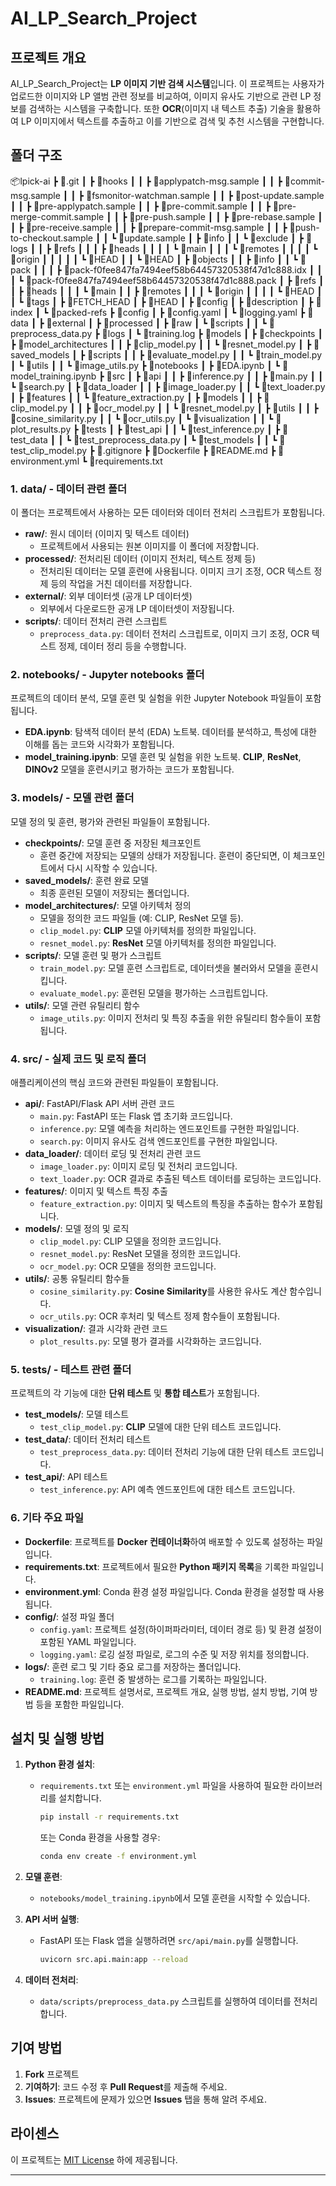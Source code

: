 # AI_LP_Search_Project

## 프로젝트 개요

AI_LP_Search_Project는 **LP 이미지 기반 검색 시스템**입니다. 이 프로젝트는 사용자가 업로드한 이미지와 LP 앨범 관련 정보를 비교하여, 이미지 유사도 기반으로 관련 LP 정보를 검색하는 시스템을 구축합니다. 또한 **OCR**(이미지 내 텍스트 추출) 기술을 활용하여 LP 이미지에서 텍스트를 추출하고 이를 기반으로 검색 및 추천 시스템을 구현합니다.

## 폴더 구조

📦lpick-ai
┣ 📂.git
┃ ┣ 📂hooks
┃ ┃ ┣ 📜applypatch-msg.sample
┃ ┃ ┣ 📜commit-msg.sample
┃ ┃ ┣ 📜fsmonitor-watchman.sample
┃ ┃ ┣ 📜post-update.sample
┃ ┃ ┣ 📜pre-applypatch.sample
┃ ┃ ┣ 📜pre-commit.sample
┃ ┃ ┣ 📜pre-merge-commit.sample
┃ ┃ ┣ 📜pre-push.sample
┃ ┃ ┣ 📜pre-rebase.sample
┃ ┃ ┣ 📜pre-receive.sample
┃ ┃ ┣ 📜prepare-commit-msg.sample
┃ ┃ ┣ 📜push-to-checkout.sample
┃ ┃ ┗ 📜update.sample
┃ ┣ 📂info
┃ ┃ ┗ 📜exclude
┃ ┣ 📂logs
┃ ┃ ┣ 📂refs
┃ ┃ ┃ ┣ 📂heads
┃ ┃ ┃ ┃ ┗ 📜main
┃ ┃ ┃ ┗ 📂remotes
┃ ┃ ┃ ┃ ┗ 📂origin
┃ ┃ ┃ ┃ ┃ ┗ 📜HEAD
┃ ┃ ┗ 📜HEAD
┃ ┣ 📂objects
┃ ┃ ┣ 📂info
┃ ┃ ┗ 📂pack
┃ ┃ ┃ ┣ 📜pack-f0fee847fa7494eef58b64457320538f47d1c888.idx
┃ ┃ ┃ ┗ 📜pack-f0fee847fa7494eef58b64457320538f47d1c888.pack
┃ ┣ 📂refs
┃ ┃ ┣ 📂heads
┃ ┃ ┃ ┗ 📜main
┃ ┃ ┣ 📂remotes
┃ ┃ ┃ ┗ 📂origin
┃ ┃ ┃ ┃ ┗ 📜HEAD
┃ ┃ ┗ 📂tags
┃ ┣ 📜FETCH_HEAD
┃ ┣ 📜HEAD
┃ ┣ 📜config
┃ ┣ 📜description
┃ ┣ 📜index
┃ ┗ 📜packed-refs
┣ 📂config
┃ ┣ 📜config.yaml
┃ ┗ 📜logging.yaml
┣ 📂data
┃ ┣ 📂external
┃ ┣ 📂processed
┃ ┣ 📂raw
┃ ┗ 📂scripts
┃ ┃ ┗ 📜preprocess_data.py
┣ 📂logs
┃ ┗ 📜training.log
┣ 📂models
┃ ┣ 📂checkpoints
┃ ┣ 📂model_architectures
┃ ┃ ┣ 📜clip_model.py
┃ ┃ ┗ 📜resnet_model.py
┃ ┣ 📂saved_models
┃ ┣ 📂scripts
┃ ┃ ┣ 📜evaluate_model.py
┃ ┃ ┗ 📜train_model.py
┃ ┗ 📂utils
┃ ┃ ┗ 📜image_utils.py
┣ 📂notebooks
┃ ┣ 📜EDA.ipynb
┃ ┗ 📜model_training.ipynb
┣ 📂src
┃ ┣ 📂api
┃ ┃ ┣ 📜inference.py
┃ ┃ ┣ 📜main.py
┃ ┃ ┗ 📜search.py
┃ ┣ 📂data_loader
┃ ┃ ┣ 📜image_loader.py
┃ ┃ ┗ 📜text_loader.py
┃ ┣ 📂features
┃ ┃ ┗ 📜feature_extraction.py
┃ ┣ 📂models
┃ ┃ ┣ 📜clip_model.py
┃ ┃ ┣ 📜ocr_model.py
┃ ┃ ┗ 📜resnet_model.py
┃ ┣ 📂utils
┃ ┃ ┣ 📜cosine_similarity.py
┃ ┃ ┗ 📜ocr_utils.py
┃ ┗ 📂visualization
┃ ┃ ┗ 📜plot_results.py
┣ 📂tests
┃ ┣ 📂test_api
┃ ┃ ┗ 📜test_inference.py
┃ ┣ 📂test_data
┃ ┃ ┗ 📜test_preprocess_data.py
┃ ┗ 📂test_models
┃ ┃ ┗ 📜test_clip_model.py
┣ 📜.gitignore
┣ 🐳Dockerfile
┣ 📜README.md
┣ 📜environment.yml
┗ 📜requirements.txt

### 1. **data/** - 데이터 관련 폴더

이 폴더는 프로젝트에서 사용하는 모든 데이터와 데이터 전처리 스크립트가 포함됩니다.

- **raw/**: 원시 데이터 (이미지 및 텍스트 데이터)
  - 프로젝트에서 사용되는 원본 이미지를 이 폴더에 저장합니다.
- **processed/**: 전처리된 데이터 (이미지 전처리, 텍스트 정제 등)
  - 전처리된 데이터는 모델 훈련에 사용됩니다. 이미지 크기 조정, OCR 텍스트 정제 등의 작업을 거친 데이터를 저장합니다.
- **external/**: 외부 데이터셋 (공개 LP 데이터셋)
  - 외부에서 다운로드한 공개 LP 데이터셋이 저장됩니다.
- **scripts/**: 데이터 전처리 관련 스크립트
  - `preprocess_data.py`: 데이터 전처리 스크립트로, 이미지 크기 조정, OCR 텍스트 정제, 데이터 정리 등을 수행합니다.

### 2. **notebooks/** - Jupyter notebooks 폴더

프로젝트의 데이터 분석, 모델 훈련 및 실험을 위한 Jupyter Notebook 파일들이 포함됩니다.

- **EDA.ipynb**: 탐색적 데이터 분석 (EDA) 노트북. 데이터를 분석하고, 특성에 대한 이해를 돕는 코드와 시각화가 포함됩니다.
- **model_training.ipynb**: 모델 훈련 및 실험을 위한 노트북. **CLIP**, **ResNet**, **DINOv2** 모델을 훈련시키고 평가하는 코드가 포함됩니다.

### 3. **models/** - 모델 관련 폴더

모델 정의 및 훈련, 평가와 관련된 파일들이 포함됩니다.

- **checkpoints/**: 모델 훈련 중 저장된 체크포인트
  - 훈련 중간에 저장되는 모델의 상태가 저장됩니다. 훈련이 중단되면, 이 체크포인트에서 다시 시작할 수 있습니다.
- **saved_models/**: 훈련 완료 모델
  - 최종 훈련된 모델이 저장되는 폴더입니다.
- **model_architectures/**: 모델 아키텍처 정의
  - 모델을 정의한 코드 파일들 (예: CLIP, ResNet 모델 등).
  - `clip_model.py`: **CLIP** 모델 아키텍처를 정의한 파일입니다.
  - `resnet_model.py`: **ResNet** 모델 아키텍처를 정의한 파일입니다.
- **scripts/**: 모델 훈련 및 평가 스크립트
  - `train_model.py`: 모델 훈련 스크립트로, 데이터셋을 불러와서 모델을 훈련시킵니다.
  - `evaluate_model.py`: 훈련된 모델을 평가하는 스크립트입니다.
- **utils/**: 모델 관련 유틸리티 함수
  - `image_utils.py`: 이미지 전처리 및 특징 추출을 위한 유틸리티 함수들이 포함됩니다.

### 4. **src/** - 실제 코드 및 로직 폴더

애플리케이션의 핵심 코드와 관련된 파일들이 포함됩니다.

- **api/**: FastAPI/Flask API 서버 관련 코드
  - `main.py`: FastAPI 또는 Flask 앱 초기화 코드입니다.
  - `inference.py`: 모델 예측을 처리하는 엔드포인트를 구현한 파일입니다.
  - `search.py`: 이미지 유사도 검색 엔드포인트를 구현한 파일입니다.
- **data_loader/**: 데이터 로딩 및 전처리 관련 코드
  - `image_loader.py`: 이미지 로딩 및 전처리 코드입니다.
  - `text_loader.py`: OCR 결과로 추출된 텍스트 데이터를 로딩하는 코드입니다.
- **features/**: 이미지 및 텍스트 특징 추출
  - `feature_extraction.py`: 이미지 및 텍스트의 특징을 추출하는 함수가 포함됩니다.
- **models/**: 모델 정의 및 로직
  - `clip_model.py`: CLIP 모델을 정의한 코드입니다.
  - `resnet_model.py`: ResNet 모델을 정의한 코드입니다.
  - `ocr_model.py`: OCR 모델을 정의한 코드입니다.
- **utils/**: 공통 유틸리티 함수들
  - `cosine_similarity.py`: **Cosine Similarity**를 사용한 유사도 계산 함수입니다.
  - `ocr_utils.py`: OCR 후처리 및 텍스트 정제 함수들이 포함됩니다.
- **visualization/**: 결과 시각화 관련 코드
  - `plot_results.py`: 모델 평가 결과를 시각화하는 코드입니다.

### 5. **tests/** - 테스트 관련 폴더

프로젝트의 각 기능에 대한 **단위 테스트** 및 **통합 테스트**가 포함됩니다.

- **test_models/**: 모델 테스트
  - `test_clip_model.py`: **CLIP** 모델에 대한 단위 테스트 코드입니다.
- **test_data/**: 데이터 전처리 테스트
  - `test_preprocess_data.py`: 데이터 전처리 기능에 대한 단위 테스트 코드입니다.
- **test_api/**: API 테스트
  - `test_inference.py`: API 예측 엔드포인트에 대한 테스트 코드입니다.

### 6. **기타 주요 파일**

- **Dockerfile**: 프로젝트를 **Docker 컨테이너화**하여 배포할 수 있도록 설정하는 파일입니다.
- **requirements.txt**: 프로젝트에서 필요한 **Python 패키지 목록**을 기록한 파일입니다.
- **environment.yml**: Conda 환경 설정 파일입니다. Conda 환경을 설정할 때 사용됩니다.
- **config/**: 설정 파일 폴더
  - `config.yaml`: 프로젝트 설정(하이퍼파라미터, 데이터 경로 등) 및 환경 설정이 포함된 YAML 파일입니다.
  - `logging.yaml`: 로깅 설정 파일로, 로그의 수준 및 저장 위치를 정의합니다.
- **logs/**: 훈련 로그 및 기타 중요 로그를 저장하는 폴더입니다.
  - `training.log`: 훈련 중 발생하는 로그를 기록하는 파일입니다.
- **README.md**: 프로젝트 설명서로, 프로젝트 개요, 실행 방법, 설치 방법, 기여 방법 등을 포함한 파일입니다.

## 설치 및 실행 방법

1. **Python 환경 설치**:

   - `requirements.txt` 또는 `environment.yml` 파일을 사용하여 필요한 라이브러리를 설치합니다.
     ```bash
     pip install -r requirements.txt
     ```
     또는 Conda 환경을 사용할 경우:
     ```bash
     conda env create -f environment.yml
     ```

2. **모델 훈련**:

   - `notebooks/model_training.ipynb`에서 모델 훈련을 시작할 수 있습니다.

3. **API 서버 실행**:

   - FastAPI 또는 Flask 앱을 실행하려면 `src/api/main.py`를 실행합니다.
     ```bash
     uvicorn src.api.main:app --reload
     ```

4. **데이터 전처리**:
   - `data/scripts/preprocess_data.py` 스크립트를 실행하여 데이터를 전처리합니다.

## 기여 방법

1. **Fork** 프로젝트
2. **기여하기**: 코드 수정 후 **Pull Request**를 제출해 주세요.
3. **Issues**: 프로젝트에 문제가 있으면 **Issues** 탭을 통해 알려 주세요.

## 라이센스

이 프로젝트는 [MIT License](LICENSE) 하에 제공됩니다.

---
